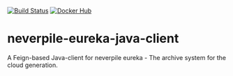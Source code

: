 [![Build Status](https://github.com/levigo/neverpile-eureka-java-client/workflows/continuous-delivery/badge.svg)](https://github.com/levigo/neverpile-eureka/workflows/continuous-delivery)
[![Docker Hub](https://img.shields.io/badge/MADE%20with-JAVA-RED.svg)](#JAVA)

# neverpile-eureka-java-client
A Feign-based Java-client for neverpile eureka - The archive system for the cloud generation.
